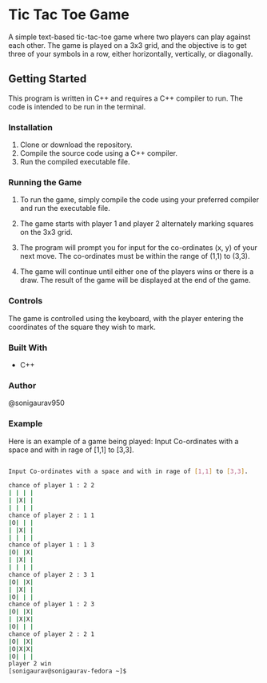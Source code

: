 # Tic Tac Toe Game

A simple text-based tic-tac-toe game where two players can play against each other. The game is played on a 3x3 grid, and the objective is to get three of your symbols in a row, either horizontally, vertically, or diagonally.

## Getting Started

This program is written in C++ and requires a C++ compiler to run. The code is intended to be run in the terminal.

### Installation

1. Clone or download the repository.
2. Compile the source code using a C++ compiler.
3. Run the compiled executable file.

### Running the Game

1. To run the game, simply compile the code using your preferred  compiler and run the executable file.
2. The game starts with player 1 and player 2 alternately marking squares on the 3x3 grid.

3. The program will prompt you for input for the co-ordinates (x, y) of your next move. The co-ordinates must be within the range of (1,1) to (3,3).

4. The game will continue until either one of the players wins or there is a draw. The result of the game will be displayed at the end of the game.


### Controls

The game is controlled using the keyboard, with the player entering the coordinates of the square they wish to mark.

### Built With

- C++

### Author

@sonigaurav950

### Example

Here is an example of a game being played:
Input Co-ordinates with a space and with in rage of [1,1] to [3,3].

```bash

Input Co-ordinates with a space and with in rage of [1,1] to [3,3].

chance of player 1 : 2 2
| | | |
| |X| |
| | | |
chance of player 2 : 1 1
|O| | |
| |X| |
| | | |
chance of player 1 : 1 3
|O| |X|
| |X| |
| | | |
chance of player 2 : 3 1
|O| |X|
| |X| |
|O| | |
chance of player 1 : 2 3
|O| |X|
| |X|X|
|O| | |
chance of player 2 : 2 1
|O| |X|
|O|X|X|
|O| | |
player 2 win
[sonigaurav@sonigaurav-fedora ~]$
```
